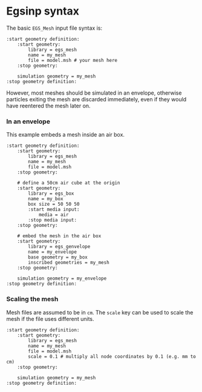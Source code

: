 # Egsinp syntax

The basic `EGS_Mesh` input file syntax is:

```text
:start geometry definition:
    :start geometry:
        library = egs_mesh
        name = my_mesh
        file = model.msh # your mesh here
    :stop geometry:

    simulation geometry = my_mesh
:stop geometry definition:
```

However, most meshes should be simulated in an envelope, otherwise particles exiting the mesh are discarded immediately, even if they would have reentered the mesh later on.

### In an envelope

This example embeds a mesh inside an air box. 

```text
:start geometry definition: 
    :start geometry:        
        library = egs_mesh
        name = my_mesh    
        file = model.msh 
    :stop geometry:

    # define a 50cm air cube at the origin
    :start geometry:
        library = egs_box
        name = my_box
        box size = 50 50 50
        :start media input:
            media = air
        :stop media input:
    :stop geometry:
    
    # embed the mesh in the air box
    :start geometry:
        library = egs_genvelope
        name = my_envelope
        base geometry = my_box
        inscribed geometries = my_mesh
    :stop geometry:

    simulation geometry = my_envelope
:stop geometry definition:
```

### Scaling the mesh

Mesh files are assumed to be in `cm`. The `scale` key can be used to scale the
mesh if the file uses different units.

```text
:start geometry definition:
    :start geometry:
        library = egs_mesh
        name = my_mesh
        file = model.msh
        scale = 0.1 # multiply all node coordinates by 0.1 (e.g. mm to cm)
    :stop geometry:

    simulation geometry = my_mesh
:stop geometry definition:
```

<!---
This example translates the mesh 5cm along the x-axis:
```
:start geometry definition: 
    :start geometry:        
        library = egs_mesh
        name = my_mesh    
        file = model.msh 
    :stop geometry:

    :start geometry:
    :stop geometry:

    simulation geometry = my_translated_mesh
``` 
-->
